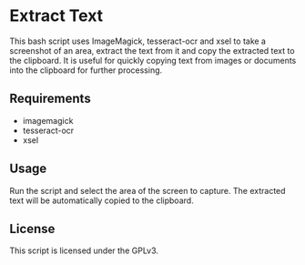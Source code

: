 # Extract Text

This bash script uses ImageMagick, tesseract-ocr and xsel to take a screenshot of an area, extract the text from it and copy the extracted text to the clipboard. It is useful for quickly copying text from images or documents into the clipboard for further processing.

## Requirements

- imagemagick
- tesseract-ocr
- xsel

## Usage

Run the script and select the area of the screen to capture. The extracted text will be automatically copied to the clipboard.

## License

This script is licensed under the GPLv3.
